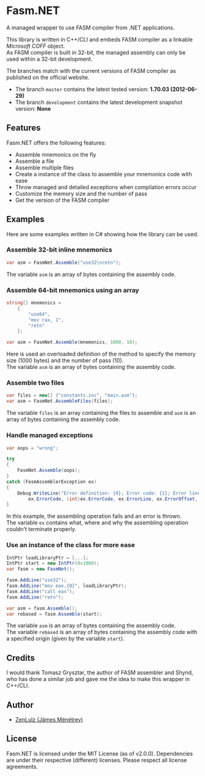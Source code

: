 # Fasm.NET

A managed wrapper to use FASM compiler from .NET applications.

This library is written in C++/CLI and embeds FASM compiler as a linkable *Microsoft COFF* object.  
As FASM compiler is built in 32-bit, the managed assembly can only be used within a 32-bit development.

The branches match with the current versions of FASM compiler as published on the official website.  
- The branch `master` contains the latest tested version: **1.70.03 (2012-06-29)**  
- The branch `development` contains the latest development snapshot version: **None**

## Features

Fasm.NET offers the following features:

- Assemble mnemonics on the fly
- Assemble a file
- Assemble multiple files
- Create a instance of the class to assemble your mnemonics code with ease
- Throw managed and detailed exceptions when compilation errors occur
- Customize the memory size and the number of pass
- Get the version of the FASM compiler

## Examples

Here are some examples written in C# showing how the library can be used.

### Assemble 32-bit inline mnemonics

```csharp
var asm = FasmNet.Assemble("use32\nretn");
```

The variable `asm` is an array of bytes containing the assembly code.

### Assemble 64-bit mnemonics using an array

```csharp
string[] mnemonics =
	{
		"use64",
		"mov rax, 1",
		"retn"
	};

var asm = FasmNet.Assemble(mnemonics, 1000, 10);
```

Here is used an overloaded definition of the method to specify the memory size (1000 bytes) and the number of pass (10).  
The variable `asm` is an array of bytes containing the assembly code.

### Assemble two files

```csharp
var files = new[] {"constants.inc", "main.asm"};
var asm = FasmNet.AssembleFiles(files);
```

The variable `files` is an array containing the files to assemble and `asm` is an array of bytes containing the assembly code.

### Handle managed exceptions

```csharp
var oops = "wrong";

try
{
	FasmNet.Assemble(oops);
}
catch (FasmAssemblerException ex)
{
	Debug.WriteLine("Error definition: {0}; Error code: {1}; Error line: {2}; Error offset: {3}; Mnemonics: {4}",
		ex.ErrorCode, (int)ex.ErrorCode, ex.ErrorLine, ex.ErrorOffset, ex.Mnemonics);
}
```

In this example, the assembling operation fails and an error is thrown.  
The variable `ex` contains what, where and why the assembling operation couldn't terminate properly.

### Use an instance of the class for more ease

```csharp
IntPtr loadLibraryPtr = [...];
IntPtr start = new IntPtr(0x1000);
var fasm = new FasmNet();

fasm.AddLine("use32");
fasm.AddLine("mov eax,{0}", loadLibraryPtr);
fasm.AddLine("call eax");
fasm.AddLine("retn");

var asm = fasm.Assemble();
var rebased = fasm.Assemble(start);
```

The variable `asm` is an array of bytes containing the assembly code.  
The variable `rebased` is an array of bytes containing the assembly code with a specified origin (given by the variable `start`).

## Credits

I would thank Tomasz Grysztar, the author of FASM assembler and Shynd, who has done a similar job and gave me the idea to make this wrapper in C++/CLI.

## Author

- [ZenLulz (Jämes Ménétrey)](https://github.com/ZenLulz)

## License

Fasm.NET is licensed under the MIT License (as of v2.0.0). Dependencies are under their respective (different) licenses. Please respect all license agreements. 